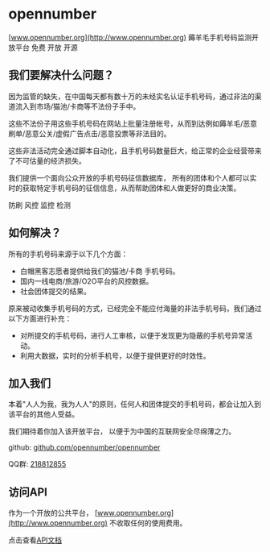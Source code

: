 # opennumber

[www.opennumber.org](http://www.opennumber.org)  薅羊毛手机号码监测开放平台 免费 开放 开源


## 我们要解决什么问题？
因为监管的缺失，在中国每天都有数十万的未经实名认证手机号码，通过非法的渠道流入到市场/猫池/卡商等不法份子手中。

这些不法份子用这些手机号码在网站上批量注册帐号，从而到达例如薅羊毛/恶意刷单/恶意公关/虚假广告点击/恶意投票等非法目的。

这些非法活动完全通过脚本自动化，且手机号码数量巨大，给正常的企业经营带来了不可估量的经济损失。

我们提供一个面向公众开放的手机号码征信数据库， 所有的团体和个人都可以实时的获取特定手机号码的征信信息，从而帮助团体和人做更好的商业决策。


防刷 风控 监控 检测

## 如何解决？
所有的手机号码来源于以下几个方面：
- 白帽黑客志愿者提供给我们的猫池/卡商 手机号码。
- 国内一线电商/旅游/O2O平台的风控数据。
- 社会团体提交的结果。

原来被动收集手机号码的方式，已经完全不能应付海量的非法手机号码，我们通过以下方面进行补充：
- 对所提交的手机号码，进行人工审核，以便于发现更为隐蔽的手机号异常活动。
- 利用大数据，实时的分析手机号，以便于提供更好的时效性。



## 加入我们
本着"人人为我，我为人人"的原则，任何人和团体提交的手机号码，都会让加入到该平台的其他人受益。

我们期待着你加入该开放平台， 以便于为中国的互联网安全尽绵薄之力。

github: [github.com/opennumber/opennumber](https://github.com/opennumber/opennumber)

QQ群: [218812855](http://jq.qq.com/?_wv=1027&k=28f39rl)



## 访问API
作为一个开放的公共平台， [www.opennumber.org](http://www.opennumber.org) 不收取任何的使用费用。

点击查看[API文档](https://github.com/opennumber/opennumber/blob/master/api.md)



